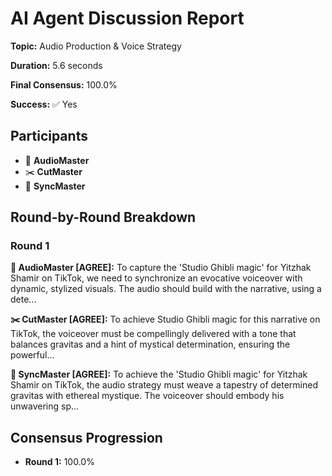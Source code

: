 # AI Agent Discussion Report

**Topic:** Audio Production & Voice Strategy

**Duration:** 5.6 seconds

**Final Consensus:** 100.0%

**Success:** ✅ Yes

## Participants

- 🎵 **AudioMaster**
- ✂️ **CutMaster**
- 🎯 **SyncMaster**

## Round-by-Round Breakdown

### Round 1

**🎵 AudioMaster [AGREE]:** To capture the 'Studio Ghibli magic' for Yitzhak Shamir on TikTok, we need to synchronize an evocative voiceover with dynamic, stylized visuals. The audio should build with the narrative, using a dete...

**✂️ CutMaster [AGREE]:** To achieve Studio Ghibli magic for this narrative on TikTok, the voiceover must be compellingly delivered with a tone that balances gravitas and a hint of mystical determination, ensuring the powerful...

**🎯 SyncMaster [AGREE]:** To achieve the 'Studio Ghibli magic' for Yitzhak Shamir on TikTok, the audio strategy must weave a tapestry of determined gravitas with ethereal mystique. The voiceover should embody his unwavering sp...

## Consensus Progression

- **Round 1:** 100.0%
